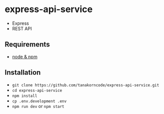 # express-api-service

- Express
- REST API

## Requirements

- [node & npm](https://nodejs.org/en/)

## Installation

- `git clone https://github.com/tanakorncode/express-api-service.git`
- `cd express-api-service`
- `npm install`
- `cp .env.development .env`
- `npm run dev` or `npm start`
